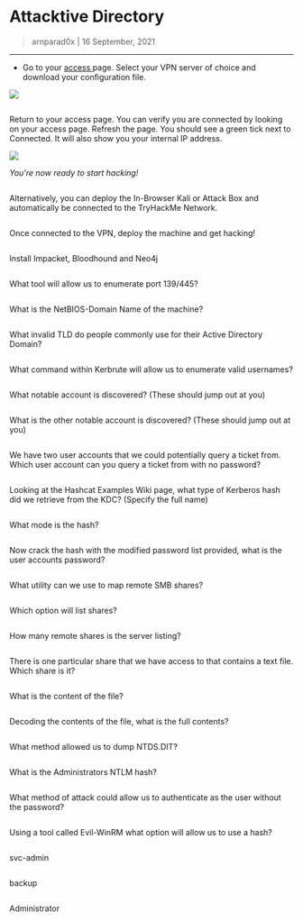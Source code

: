 
# Attacktive Directory


> arnparad0x | 16 September, 2021

----------------------

* Go to your [ access ](https://tryhackme.com/access) page. Select your
VPN server of choice and download your configuration file. 

![](http://puu.sh/HpeV3/c42cae74c2.png)


```

```


Return to your access page. You can verify you are connected by looking
on your access page. Refresh the page. You should see a green tick next
to Connected. It will also show you your internal IP address.

![](http://puu.sh/HpeVh/6fc436e1d1.png)

*You're now ready to start hacking!*
```

```


Alternatively, you can deploy the In-Browser Kali or Attack Box and
automatically be connected to the TryHackMe Network.


```

```


Once connected to the VPN, deploy the machine and get hacking!


```

```


Install Impacket, Bloodhound and Neo4j


```

```


What tool will allow us to enumerate port 139/445?


```

```


What is the NetBIOS-Domain Name of the machine?


```

```
 What invalid TLD do people commonly use for their Active
Directory Domain?
```

```


What command within Kerbrute will allow us to enumerate valid usernames?


```

```


What notable account is discovered? (These should jump out at you)


```

```


What is the other notable account is discovered? (These should jump out
at you)


```

```


We have two user accounts that we could potentially query a ticket from.
Which user account can you query a ticket from with no password?


```

```


Looking at the Hashcat Examples Wiki page, what type of Kerberos hash
did we retrieve from the KDC? (Specify the full name)


```

```


What mode is the hash?


```

```


Now crack the hash with the modified password list provided, what is the
user accounts password?


```

```


What utility can we use to map remote SMB shares?


```

```


Which option will list shares?


```

```


How many remote shares is the server listing?


```

```


There is one particular share that we have access to that contains a
text file. Which share is it?


```

```


What is the content of the file?


```

```


Decoding the contents of the file, what is the full contents?


```

```


What method allowed us to dump NTDS.DIT?


```

```


What is the Administrators NTLM hash?


```

```


What method of attack could allow us to authenticate as the user without
the password?


```

```


Using a tool called Evil-WinRM what option will allow us to use a hash?


```

```
 svc-admin
```

```


backup


```

```


Administrator


```

```
